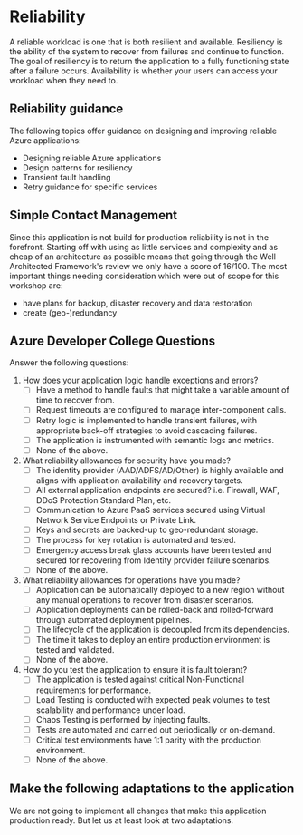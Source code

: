 # Reliability

A reliable workload is one that is both resilient and available. Resiliency is the ability of the system to recover from failures and continue to function. The goal of resiliency is to return the application to a fully functioning state after a failure occurs. Availability is whether your users can access your workload when they need to.

## Reliability guidance

The following topics offer guidance on designing and improving reliable Azure applications:

- Designing reliable Azure applications
- Design patterns for resiliency
- Transient fault handling
- Retry guidance for specific services

## Simple Contact Management

Since this application is not build for production reliability is not in the forefront. Starting off with using as little services and complexity and as cheap of an architecture as possible means that going through the Well Architected Framework's review we only have a score of 16/100.
The most important things needing consideration which were out of scope for this workshop are:
- have plans for backup, disaster recovery and data restoration
- create (geo-)redundancy

## Azure Developer College Questions

Answer the following questions:
1. How does your application logic handle exceptions and errors?
    - [ ] Have a method to handle faults that might take a variable amount of time to recover from.
    - [ ] Request timeouts are configured to manage inter-component calls.
    - [ ] Retry logic is implemented to handle transient failures, with appropriate back-off strategies to avoid cascading failures.
    - [ ] The application is instrumented with semantic logs and metrics.
    - [ ] None of the above.
1. What reliability allowances for security have you made?
    - [ ] The identity provider (AAD/ADFS/AD/Other) is highly available and aligns with application availability and recovery targets.
    - [ ] All external application endpoints are secured? i.e. Firewall, WAF, DDoS Protection Standard Plan, etc.
    - [ ] Communication to Azure PaaS services secured using Virtual Network Service Endpoints or Private Link.
    - [ ] Keys and secrets are backed-up to geo-redundant storage.
    - [ ] The process for key rotation is automated and tested.
    - [ ] Emergency access break glass accounts have been tested and secured for recovering from Identity provider failure scenarios.
    - [ ] None of the above.
1. What reliability allowances for operations have you made?
    - [ ] Application can be automatically deployed to a new region without any manual operations to recover from disaster scenarios.
    - [ ] Application deployments can be rolled-back and rolled-forward through automated deployment pipelines.
    - [ ] The lifecycle of the application is decoupled from its dependencies.
    - [ ] The time it takes to deploy an entire production environment is tested and validated.
    - [ ] None of the above.
1. How do you test the application to ensure it is fault tolerant?
    - [ ] The application is tested against critical Non-Functional requirements for performance. 
    - [ ] Load Testing is conducted with expected peak volumes to test scalability and performance under load. 
    - [ ] Chaos Testing is performed by injecting faults.
    - [ ] Tests are automated and carried out periodically or on-demand.
    - [ ] Critical test environments have 1:1 parity with the production environment. 
    - [ ] None of the above.

## Make the following adaptations to the application

We are not going to implement all changes that make this application production ready. But let us at least look at two adaptations.